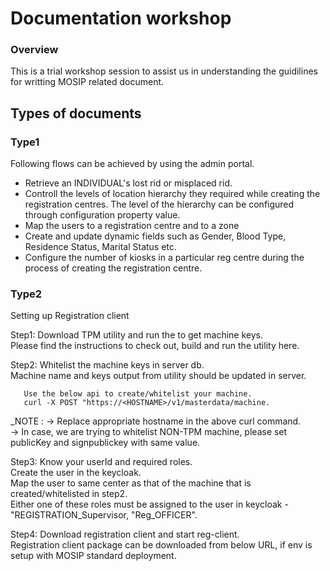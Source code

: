# Documentation workshop 

### Overview
This is a trial workshop session to assist us in understanding the guidilines for writting MOSIP related document.

## Types of documents

### Type1

Following flows can be achieved by using the admin portal.

* Retrieve an INDIVIDUAL's lost rid or misplaced rid. 
* Controll the levels of location hierarchy they required while creating the registration centres. The level of the hierarchy can be configured through configuration property value.
* Map the users to a registration centre and to a zone
* Create and update dynamic fields such as Gender, Blood Type, Residence Status, Marital Status etc.
* Configure the number of kiosks in a particular reg centre during the process of creating the registration centre.

### Type2 

Setting up Registration client

Step1: Download TPM utility and run the to get machine keys.<br/>
       Please find the instructions to check out, build and run the utility here.

Step2: Whitelist the machine keys in server db.<br/>
       Machine name and keys output from utility should be updated in server.

       Use the below api to create/whitelist your machine.
       curl -X POST "https://<HOSTNAME>/v1/masterdata/machine.

_NOTE : 
      -> Replace appropriate hostname in the above curl command.<br/>
      -> In case, we are trying to whitelist NON-TPM machine, please set publicKey and signpublickey with same value. 

Step3: Know your userId and required roles.<br/>
       Create the user in the keycloak.<br/>
       Map the user to same center as that of the machine that is created/whitelisted in step2.<br/>
       Either one of these roles must be assigned to the user in keycloak - "REGISTRATION_Supervisor, "Reg_OFFICER".
  
Step4: Download registration client and start reg-client.<br/>
       Registration client package can be downloaded from below URL, if env is setup with MOSIP standard deployment.
  
